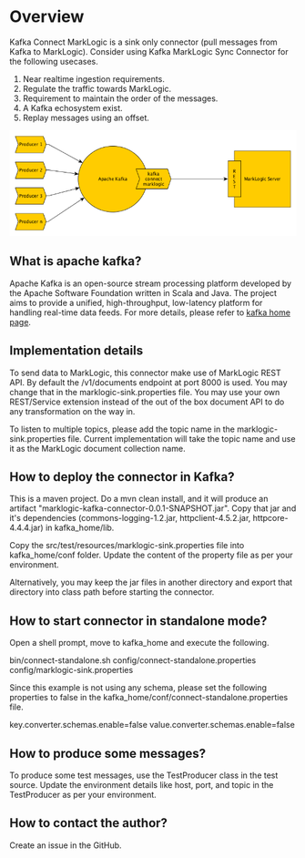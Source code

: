 # Overview

Kafka Connect MarkLogic is a sink only connector (pull messages from Kafka to MarkLogic). Consider using Kafka MarkLogic Sync Connector for the following usecases.

1. Near realtime ingestion requirements.
2. Regulate the traffic towards MarkLogic.
3. Requirement to maintain the order of the messages. 
4. A Kafka echosystem exist.
5. Replay messages using an offset.

![Kafka Connect MarkLogic](kafka-connect-ml.png)

## What is apache kafka?
Apache Kafka is an open-source stream processing platform developed by the Apache Software Foundation written in Scala and Java. The project aims to provide a unified, high-throughput, low-latency platform for handling real-time data feeds. For more details, please refer to [kafka home page](https://kafka.apache.org/).

## Implementation details 

To send data to MarkLogic, this connector make use of MarkLogic REST API. By default the /v1/documents endpoint at port 8000 is used. You may change that in the marklogic-sink.properties file. You may use your own REST/Service extension instead of the out of the box document API to do any transformation on the way in.

To listen to multiple topics, please add the topic name in the marklogic-sink.properties file. Current implementation will take the topic name and use it as the MarkLogic document collection name.

## How to deploy the connector in Kafka?

This is a maven project. Do a mvn clean install, and it will produce an artifact "marklogic-kafka-connector-0.0.1-SNAPSHOT.jar". Copy that jar and it's dependencies (commons-logging-1.2.jar, httpclient-4.5.2.jar, httpcore-4.4.4.jar) in kafka_home/lib.

Copy the src/test/resources/marklogic-sink.properties file into kafka_home/conf folder. Update the content of the property file as per your environment.

Alternatively, you may keep the jar files in another directory and export that directory into class path before starting the connector.

## How to start connector in standalone mode?

Open a shell prompt, move to kafka_home and execute the following.

bin/connect-standalone.sh config/connect-standalone.properties config/marklogic-sink.properties

Since this example is not using any schema, please set the following properties to false in the kafka_home/conf/connect-standalone.properties file.

key.converter.schemas.enable=false
value.converter.schemas.enable=false

## How to produce some messages?

To produce some test messages, use the TestProducer class in the test source. Update the environment details like host, port, and topic in the TestProducer as per your environment.

## How to contact the author?

Create an issue in the GitHub.
 


